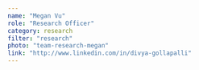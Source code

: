 ```yaml
---
name: "Megan Vu"
role: "Research Officer"
category: research
filter: "research"
photo: "team-research-megan"
link: "http://www.linkedin.com/in/divya-gollapalli"
---
```

